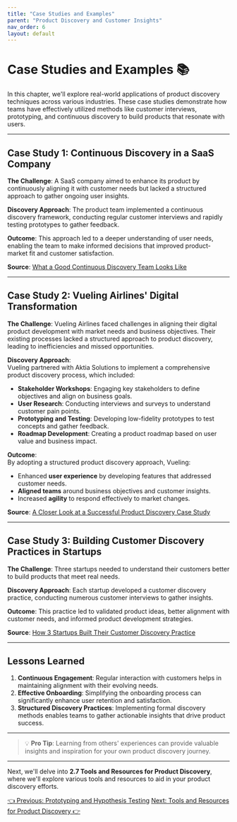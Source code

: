 ```yaml
---
title: "Case Studies and Examples"
parent: "Product Discovery and Customer Insights"
nav_order: 6
layout: default
---
```


# Case Studies and Examples 📚

In this chapter, we'll explore real-world applications of product discovery techniques across various industries. These case studies demonstrate how teams have effectively utilized methods like customer interviews, prototyping, and continuous discovery to build products that resonate with users.

---

## Case Study 1: Continuous Discovery in a SaaS Company

**The Challenge**: A SaaS company aimed to enhance its product by continuously aligning it with customer needs but lacked a structured approach to gather ongoing user insights.

**Discovery Approach**: The product team implemented a continuous discovery framework, conducting regular customer interviews and rapidly testing prototypes to gather feedback.

**Outcome**: This approach led to a deeper understanding of user needs, enabling the team to make informed decisions that improved product-market fit and customer satisfaction.

**Source**: [What a Good Continuous Discovery Team Looks Like](https://www.producttalk.org/2018/03/continuous-discovery-case-study/)

---

## Case Study 2: Vueling Airlines' Digital Transformation

**The Challenge**: Vueling Airlines faced challenges in aligning their digital product development with market needs and business objectives. Their existing processes lacked a structured approach to product discovery, leading to inefficiencies and missed opportunities.

**Discovery Approach**:  
Vueling partnered with Aktia Solutions to implement a comprehensive product discovery process, which included:  
- **Stakeholder Workshops**: Engaging key stakeholders to define objectives and align on business goals.  
- **User Research**: Conducting interviews and surveys to understand customer pain points.  
- **Prototyping and Testing**: Developing low-fidelity prototypes to test concepts and gather feedback.  
- **Roadmap Development**: Creating a product roadmap based on user value and business impact.

**Outcome**:  
By adopting a structured product discovery approach, Vueling:  
- Enhanced **user experience** by developing features that addressed customer needs.
- **Aligned teams** around business objectives and customer insights.
- Increased **agility** to respond effectively to market changes.

**Source**: [A Closer Look at a Successful Product Discovery Case Study](https://aktiasolutions.com/a-closer-look-at-a-successful-product-discovery-case-study/)

---

## Case Study 3: Building Customer Discovery Practices in Startups

**The Challenge**: Three startups needed to understand their customers better to build products that meet real needs.

**Discovery Approach**: Each startup developed a customer discovery practice, conducting numerous customer interviews to gather insights.

**Outcome**: This practice led to validated product ideas, better alignment with customer needs, and informed product development strategies.

**Source**: [How 3 Startups Built Their Customer Discovery Practice](https://jeffgothelf.com/blog/how-3-startups-built-their-customer-discovery-practice/)

---

## Lessons Learned

1. **Continuous Engagement**: Regular interaction with customers helps in maintaining alignment with their evolving needs.
2. **Effective Onboarding**: Simplifying the onboarding process can significantly enhance user retention and satisfaction.
3. **Structured Discovery Practices**: Implementing formal discovery methods enables teams to gather actionable insights that drive product success.

---

> 💡 **Pro Tip**: Learning from others' experiences can provide valuable insights and inspiration for your own product discovery journey.

---

Next, we'll delve into **2.7 Tools and Resources for Product Discovery**, where we'll explore various tools and resources to aid in your product discovery efforts.

<div class="nav-buttons">
    <a href="/docs/2-product-discovery-and-customer-insights/prototyping-and-hypothesis-testing" class="btn btn-secondary">👈 Previous: Prototyping and Hypothesis Testing</a>
    <a href="/docs/2-product-discovery-and-customer-insights/tools-and-resources-for-product-discovery" class="btn btn-primary">Next: Tools and Resources for Product Discovery 👉</a>
</div>